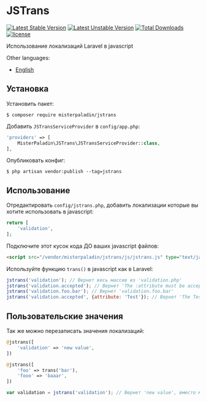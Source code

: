 # JSTrans

[![Latest Stable Version](https://poser.pugx.org/misterpaladin/jstrans/v/stable)](https://packagist.org/packages/misterpaladin/jstrans) [![Latest Unstable Version](https://poser.pugx.org/misterpaladin/jstrans/v/unstable)](https://packagist.org/packages/misterpaladin/jstrans) [![Total Downloads](https://poser.pugx.org/misterpaladin/jstrans/downloads)](https://packagist.org/packages/misterpaladin/jstrans)  [![license](https://img.shields.io/github/license/misterpaladin/jstrans.svg)](../master/LICENSE.md)

Использование локализаций Laravel в javascript

Other languages:
- [English](../master/README.md)

## Установка

Установить пакет:

```
$ composer require misterpaladin/jstrans
```

Добавить `JSTransServiceProvider` в `config/app.php`:

```php
'providers' => [
    MisterPaladin\JSTrans\JSTransServiceProvider::class,
],
```

Опубликовать конфиг:

```
$ php artisan vendor:publish --tag=jstrans
```

## Использование

Отредактировать `config/jstrans.php`, добавить локализации которые вы хотите использовать в javascript:

```php
return [
    'validation',
];
```

Подключите этот кусок кода ДО ваших javascript файлов:

```html
<script src="/vendor/misterpaladin/jstrans/js/jstrans.js" type="text/javascript"></script>
```

Используйте функцию `trans()` в javascript как в Laravel:

```javascript
jstrans('validation'); // Вернет весь массив из 'validation.php'
jstrans('validation.accepted'); // Вернет 'The :attribute must be accepted.'
jstrans('validation.foo.bar'); // Вернет 'validation.foo.bar'
jstrans('validation.accepted', {attribute: 'Test'}); // Вернет 'The Test must be accepted.'
```

## Пользовательские значения

Так же можно перезаписать значения локализаций:

```php
@jstrans([
    'validation' => 'new value',
])

@jstrans([
    'foo' => trans('bar'),
    'fooo' => 'baaar',
])
```

```javascript
var validation = jstrans('validation'); // Вернет 'new value', вместо массива из 'validation.php'
```